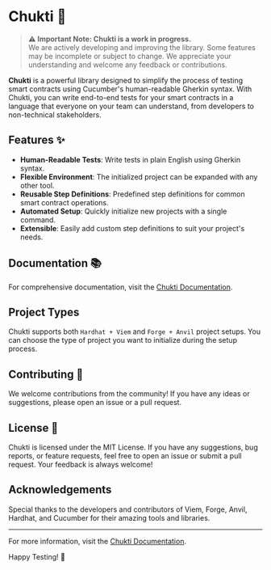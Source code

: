 # Chukti 🚀

> **⚠️ Important Note: Chukti is a work in progress.**  
> We are actively developing and improving the library. Some features may be incomplete or subject to change. We appreciate your understanding and welcome any feedback or contributions.

**Chukti** is a powerful library designed to simplify the process of testing smart contracts using Cucumber's human-readable Gherkin syntax. With Chukti, you can write end-to-end tests for your smart contracts in a language that everyone on your team can understand, from developers to non-technical stakeholders.

## Features ✨

- **Human-Readable Tests**: Write tests in plain English using Gherkin syntax.
- **Flexible Environment**: The initialized project can be expanded with any other tool.
- **Reusable Step Definitions**: Predefined step definitions for common smart contract operations.
- **Automated Setup**: Quickly initialize new projects with a single command.
- **Extensible**: Easily add custom step definitions to suit your project's needs.

## Documentation 📚

For comprehensive documentation, visit the [Chukti Documentation](https://chukti.vercel.app).

## Project Types

Chukti supports both `Hardhat + Viem` and `Forge + Anvil` project setups. You can choose the type of project you want to initialize during the setup process.

## Contributing 🤝

We welcome contributions from the community! If you have any ideas or suggestions, please open an issue or a pull request.

## License 📜

Chukti is licensed under the MIT License. If you have any suggestions, bug reports, or feature requests, feel free to open an issue or submit a pull request. Your feedback is always welcome!

## Acknowledgements

Special thanks to the developers and contributors of Viem, Forge, Anvil, Hardhat, and Cucumber for their amazing tools and libraries.

---

For more information, visit the [Chukti Documentation](https://chukti.vercel.app). 

Happy Testing! 🚀
